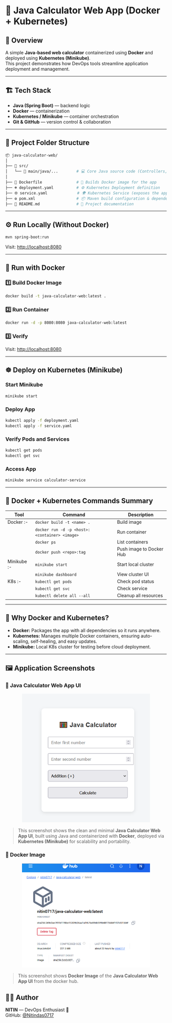 # 📘 Java Calculator Web App (Docker + Kubernetes)

## 🧠 Overview
A simple **Java-based web calculator** containerized using **Docker** and deployed using **Kubernetes (Minikube)**.  
This project demonstrates how DevOps tools streamline application deployment and management.

---

## 🏗️ Tech Stack
- **Java (Spring Boot)** — backend logic  
- **Docker** — containerization  
- **Kubernetes / Minikube** — container orchestration  
- **Git & GitHub** — version control & collaboration

---

## 📂 Project Folder Structure

```bash
📦 java-calculator-web/
│
├── 📁 src/
│   └── 📁 main/java/...        # 💻 Core Java source code (Controllers, Models, Logic)
│
├── 🐋 Dockerfile               # 🧱 Builds Docker image for the app
├── ☸️ deployment.yaml          # ⚙️ Kubernetes Deployment definition
├── 🌐 service.yaml             # 🌍 Kubernetes Service (exposes the app externally)
├── ⚙️ pom.xml                  # 📦 Maven build configuration & dependencies
├── 🧾 README.md                # 📘 Project documentation
```
---

## ⚙️ Run Locally (Without Docker)

```bash
mvn spring-boot:run
```
Visit: [http://localhost:8080](http://localhost:8080)

---

## 🐳 Run with Docker
### 1️⃣ Build Docker Image
```bash
docker build -t java-calculator-web:latest .
```

### 2️⃣ Run Container
```bash
docker run -d -p 8080:8080 java-calculator-web:latest
```

### 3️⃣ Verify
Visit: [http://localhost:8080](http://localhost:8080)

---

## ☸️ Deploy on Kubernetes (Minikube)
### Start Minikube
```bash
minikube start
```

### Deploy App
```bash
kubectl apply -f deployment.yaml
kubectl apply -f service.yaml
```

### Verify Pods and Services
```bash
kubectl get pods
kubectl get svc
```

### Access App
```bash
minikube service calculator-service
```

---

## 📂 Docker + Kubernetes Commands Summary

| Tool | Command | Description |
|------|----------|-------------|
| Docker :- | `docker build -t <name> .` | Build image |
|  | `docker run -d -p <host>:<container> <image>` | Run container |
|  | `docker ps` | List containers |
|  | `docker push <repo>:tag` | Push image to Docker Hub |
| Minikube :- | `minikube start` | Start local cluster |
|  | `minikube dashboard` | View cluster UI |
| K8s :-| `kubectl get pods` | Check pod status |
|  | `kubectl get svc` | Check service |
|  | `kubectl delete all --all` | Cleanup all resources |

---

## 🧠 Why Docker and Kubernetes?
- **Docker:** Packages the app with all dependencies so it runs anywhere.  
- **Kubernetes:** Manages multiple Docker containers, ensuring auto-scaling, self-healing, and easy updates.  
- **Minikube:** Local K8s cluster for testing before cloud deployment.

---
## 🖼️ Application Screenshots

### 🧮 Java Calculator Web App UI

<p align="center">
  <img src="./screenshots/running_app.png" alt="Java Calculator Web App UI" width="400" />
</p>

> This screenshot shows the clean and minimal **Java Calculator Web App UI**, built using Java and containerized with **Docker**, deployed via **Kubernetes (Minikube)** for scalability and portability.

### 🐋 Docker Image

<p align="center">
  <img src="./screenshots/docker_image.png" alt="Java Calculator Web App UI" width="400" />
</p>

> This screenshot shows **Docker Image** of the **Java Calculator Web App UI** from the docker hub.

## 🧑‍💻 Author
**NITIN** — DevOps Enthusiast 🚀  
GitHub: [@Nitindas0717](https://github.com/Nitindas0717)
